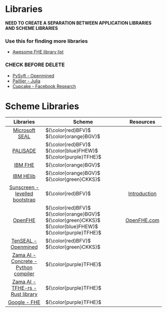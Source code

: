 # Libraries

**NEED TO CREATE A SEPARATION BETWEEN APPLICATION LIBRARIES AND SCHEME LIBRARIES**

### Use this for finding more libraries

- [Awesome FHE library list](https://github.com/jonaschn/awesome-he)

### CHECK BEFORE DELETE
- [PySyft - Openmined](https://github.com/OpenMined/PySyft)
- [Paillier - Julia](https://github.com/krakhit/Paillier.jl)
- [Cupcake - Facebook Research](https://github.com/facebookresearch/Cupcake)


# Scheme Libraries 
|Libraries|Scheme|Resources|
|:---:|---|:---:|
|[Microsoft SEAL ](https://github.com/microsoft/SEAL#introduction)|${\color{red}BFV}$ ${\color{orange}BGV}$|
|[PALISADE](https://palisade-crypto.org/software-library/)|${\color{red}BFV}$ ${\color{blue}FHEW}$  ${\color{purple}TFHE}$    
|[IBM FHE](https://github.com/IBM/fhe-toolkit-macos)|${\color{orange}BGV}$ 
|[IBM HElib](https://github.com/IBM-HElib/HElib)|${\color{orange}BGV}$ ${\color{green}CKKS}$ 
|[Sunscreen - levelled bootstrap](https://github.com/Sunscreen-tech/Sunscreen/tree/main)|${\color{red}BFV}$|[Introduction](https://docs.sunscreen.tech/intro/intro.html)|
|[OpenFHE](https://github.com/openfheorg/openfhe-development)|${\color{red}BFV}$ ${\color{orange}BGV}$ ${\color{green}CKKS}$ ${\color{blue}FHEW}$ ${\color{purple}TFHE}$ |[OpenFHE.com](https://www.openfhe.org)
|[TenSEAL - Openmined](https://github.com/OpenMined/TenSEAL)|${\color{red}BFV}$ ${\color{green}CKKS}$|
|[Zama AI - Concrete - Python compiler](https://github.com/zama-ai/concrete)|${\color{purple}TFHE}$ 
|[Zama AI - TFHE-rs - Rust library](https://github.com/zama-ai/tfhe-rs)|${\color{purple}TFHE}$ 
|[Google - FHE](https://github.com/google/fully-homomorphic-encryption)|${\color{purple}TFHE}$ 
